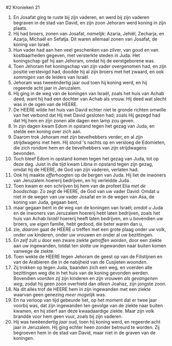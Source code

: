 #2 Kronieken 21
1. En Josafat ging te ruste bij zijn vaderen, en werd bij zijn vaderen begraven in de stad van David, en zijn zoon Jehoram werd koning in zijn plaats.
2. Hij had broers, zonen van Josafat, *namelijk*: Azaria, Jehiël, Zecharja, en Azarja, Michaël en Sefatja. Dit waren allemaal zonen van Josafat, de koning van Israël.
3. Hun vader had aan hen veel geschenken van zilver, van goud en van kostbaarheden gegeven, met versterkte steden in Juda. Het koningschap gaf hij aan Jehoram, omdat hij de eerstgeborene was.
4. Toen Jehoram het koningschap van zijn vader overgenomen had, en zijn positie verstevigd had, doodde hij al zijn broers met het zwaard, en ook *sommigen* van de leiders van Israël.
5. Jehoram was tweeëndertig jaar oud toen hij koning werd, en hij regeerde acht jaar in Jeruzalem.
6. Hij ging in de weg van de koningen van Israël, zoals het huis van Achab deed, want hij had een dochter van Achab als vrouw. Hij deed wat slecht was in de ogen van de HEERE.
7. De HEERE wilde het huis van David echter niet te gronde richten omwille van het verbond dat Hij met David gesloten had; zoals Hij gezegd had dat Hij hem en zijn zonen alle dagen een lamp zou geven.
8. In zijn dagen kwam Edom in opstand tegen het gezag van Juda, en stelde een koning over zich aan.
9. Daarom trok Jehoram met zijn bevelhebbers verder, en al *zijn* strijdwagens met hem. Hij stond 's nachts op en versloeg de Edomieten, die zich rondom hem en de bevelhebbers van *zijn* strijdwagens bevonden.
10. Toch bleef Edom in opstand komen tegen het gezag van Juda, tot op deze dag. Juist in die tijd kwam Libna in opstand tegen zijn gezag, omdat hij de HEERE, de God van zijn vaderen, verlaten had.
11. Ook hij maakte *offer*hoogten op de bergen van Juda. Hij liet de inwoners van Jeruzalem hoererij bedrijven, en hij verleidde Juda.
12. Toen kwam er een schrijven bij hem van de profeet Elia *met de boodschap*: Zo zegt de HEERE, de God van uw vader David: Omdat u niet in de wegen van uw vader Josafat en in de wegen van Asa, de koning van Juda, gegaan bent,
13. maar gegaan bent in de weg van de koningen van Israël; *omdat u* Juda en de inwoners van Jeruzalem hoererij hebt laten bedrijven, zoals het huis van Achab *Israël* hoererij heeft laten bedrijven, en u bovendien uw broers, uw *eigen* familie, hebt gedood, die beter waren dan u,
14. zie, *daarom* gaat de HEERE *u* treffen met een grote plaag onder uw volk, onder uw kinderen, onder uw vrouwen en onder al uw bezittingen.
15. En *zelf* zult u door een zware ziekte *getroffen worden*, door een ziekte aan uw ingewanden, totdat ten slotte uw ingewanden naar buiten komen vanwege de ziekte.
16. Toen wekte de HEERE tegen Jehoram de geest op van de Filistijnen en van de Arabieren die in de nabijheid van de Cusjieten *woonden*.
17. Zij trokken op tegen Juda, baanden zich een weg, en voerden alle bezittingen weg die in het huis van de koning gevonden werden. Bovendien *voerden zij* zijn kinderen en zijn vrouwen *als gevangenen weg*, zodat hij geen zoon overhield dan *alleen* Joahaz, zijn jongste zoon.
18. Na dit alles trof de HEERE hem in zijn ingewanden met een ziekte waarvan geen genezing *meer mogelijk* was.
19. En na verloop van tijd gebeurde het, op het moment dat er twee jaar voorbij was, dat zijn ingewanden ten gevolge van de ziekte naar buiten kwamen, en hij stierf aan deze kwaadaardige ziekte. Maar zijn volk brandde voor hem geen vuur, zoals bij zijn vaderen.
20. Hij was tweëendertig *jaar* oud, toen hij koning werd, en regeerde acht jaar in Jeruzalem. Hij ging echter heen zonder betreurd te worden. Zij begroeven hem in de stad van David, maar niet in de graven van de koningen.
